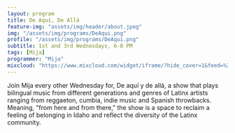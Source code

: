 ```yaml
---
layout: program
title: De Aquí, De Allá
feature-img: "assets/img/header/about.jpeg"
img: "/assets/img/programs/DeAqui.png"
profile: "/assets/img/programs/DeAqui.png"
subtitle: 1st and 3rd Wednesdays, 6-8 PM
tags: [Mija]
programmer: "Mija"
mixcloud: "https://www.mixcloud.com/widget/iframe/?hide_cover=1&feed=%2Ftropicofm%2Fplaylists%2Fde-aqu%C3%AD-de-all%C3%A1%2F"
---
```


Join Mija every other Wednesday for, De aquí y de allá, a show that plays bilingual music from different generations and genres of Latinx artists ranging from reggaeton, cumbia, indie music and Spanish throwbacks. Meaning, "from here and from there," the show is a space to reclaim a feeling of belonging in Idaho and reflect the diversity of the Latinx community.
